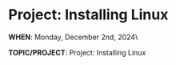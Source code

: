 # Project: Installing Linux

<!-- <script src="https://cdn.jsdelivr.net/npm/add-to-calendar-button@2" async defer></script> -->

**WHEN**: Monday, December 2nd, 2024\
<!-- **LOCATION**: <a href="https://iribe.umd.edu/" target="_blank">IRB 3137</a>\ -->
**TOPIC/PROJECT**: Project: Installing Linux<!--. Limited Seats, RSVP Required -->

<!-- <add-to-calendar-button
name="UMD Homelab Club Meeting"
description="IRB 3137"
location="Brendan Iribe Center for Computer Science and Engineering, 8125 Paint Branch Dr, Room 3137, College Park, MD 20742, USA"
startDate="2024-12-02"
endDate="2024-12-02"
startTime="17:00"
endTime="18:00"
timeZone="America/New_York"
options="'Apple','Google','iCal','Outlook.com','Yahoo','MicrosoftTeams','Microsoft365'"

> </add-to-calendar-button> -->

<!-- <span style="font-weight:bold;color:red">Date</span>: Monday, November 4th, 2024 <br/> -->
<!-- <span style="font-weight:bold;color:red">Start time</span>: 5:00PM -->

<!-- ## RSVP

<iframe src="https://docs.google.com/forms/d/e/1FAIpQLSfMi3i82tw7NAAyxjN7VMpkbVOcawKPqwSeYE9oda-DQnGzRw/viewform?embedded=true" width="640" height="547" frameborder="0" marginheight="0" marginwidth="0">Loading…</iframe> -->

<!-- ## Slides

<iframe src="{{ "/assets/slides/2024-11-04.pdf" | relative_url }}" width="100%" height="600px" frameborder="0" marginheight="0" marginwidth="0">Loading…</iframe> -->
